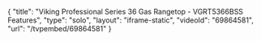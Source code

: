 {
    "title": "Viking Professional Series 36 Gas Rangetop - VGRT5366BSS Features",
    "type": "solo",
    "layout": "iframe-static",
    "videoId": "69864581",
    "url": "\/tvpembed\/69864581"
}